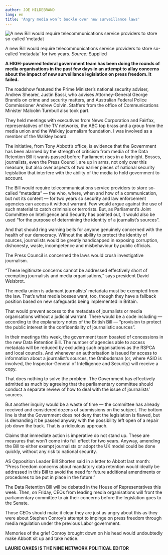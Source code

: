 ```yaml
---
author: JOE HILDEBRAND
lang: en
title: 'Angry media won’t buckle over new surveillance laws'
---
```


![A new Bill would require telecommunications service providers to store so-called ‘metadat]

A new Bill would require telecommunications service providers to store so-called ‘metadata’ for two years. *Source:* Supplied

**A HIGH-powered federal government team has been doing the rounds of media organisations in the past few days in an attempt to allay concerns about the impact of new surveillance legislation on press freedom. It failed.**

The roadshow featured the Prime Minister’s national security adviser, Andrew Shearer, Justin Bassi, who advises Attorney-General George Brandis on crime and security matters, and Australian Federal Police Commissioner Andrew Colvin. Staffers from the office of Communications Minister Malcolm Turnbull also took part.

They held meetings with executives from News Corporation and Fairfax, representatives of the TV networks, the ABC top brass and a group from the media union and the Walkley journalism foundation. I was involved as a member of the Walkley board.

The initiative, from Tony Abbott’s office, is evidence that the Government has been alarmed by the strength of criticism from media of the Data Retention Bill it wants passed before Parliament rises in a fortnight. Bosses, journalists, even the Press Council, are up in arms, not only over this measure, but also over aspects of two earlier pieces of national security legislation that interfere with the ability of the media to hold government to account.

The Bill would require telecommunications service providers to store so-called “metadata” — the who, where, when and how of a communication, but not its content — for two years so security and law enforcement agencies can access it without warrant. Few would argue against the use of such material to catch criminals or terrorists. But, as Parliament’s Joint Committee on Intelligence and Security has pointed out, it would also be used “for the purpose of determining the identity of a journalist’s sources”.

And that should ring warning bells for anyone genuinely concerned with the health of our democracy. Without the ability to protect the identity of sources, journalists would be greatly handicapped in exposing corruption, dishonesty, waste, incompetence and misbehaviour by public officials.

The Press Council is concerned the laws would crush investigative journalism.

“These legitimate concerns cannot be addressed effectively short of exempting journalists and media organisations,” says president David Weisbrot.

The media union is adamant journalists’ metadata must be exempted from the law. That’s what media bosses want, too, though they have a fallback position based on new safeguards being implemented in Britain.

That would prevent access to the metadata of journalists or media organisations without a judicial warrant. There would be a code including — according to the explanatory notes of the British Bill — “provision to protect the public interest in the confidentiality of journalistic sources”.

In their meetings this week, the government team boasted of concessions in the new Data Retention Bill. The number of agencies able to access metadata will be reduced by excluding such organisations as the RSPCA and local councils. And whenever an authorisation is issued for access to information about a journalist’s sources, the Ombudsman (or, where ASIO is involved, the Inspector-General of Intelligence and Security) will receive a copy.

That does nothing to solve the problem. The Government has effectively admitted as much by agreeing that the parliamentary committee should conduct a separate review of how to deal with the issue of journalists’ sources.

But another inquiry would be a waste of time — the committee has already received and considered dozens of submissions on the subject. The bottom line is that the Government does not deny that the legislation is flawed, but is demanding it be passed anyway with the possibility left open of a repair job down the track. That is a ridiculous approach.

Claims that immediate action is imperative do not stand up. These are measures that won’t come into full effect for two years. Anyway, amending the Bill to either exempt journalists or adopt the UK model could be done quickly, without any risk to national security.

AS Opposition Leader Bill Shorten said in a letter to Abbott last month: “Press freedom concerns about mandatory data retention would ideally be addressed in this Bill to avoid the need for future additional amendments or procedures to be put in place in the future.”

The Data Retention Bill will be debated in the House of Representatives this week. Then, on Friday, CEOs from leading media organisations will front the parliamentary committee to air their concerns before the legislation goes to the Senate.

Those CEOs should make it clear they are just as angry about this as they were about Stephen Conroy’s attempt to impinge on press freedom through media regulation under the previous Labor government.

Memories of the grief Conroy brought down on his head would undoubtedly make Abbott sit up and take notice.

**LAURIE OAKES IS THE NINE NETWORK POLITICAL EDITOR**

  [A new Bill would require telecommunications service providers to store so-called ‘metadat]: http://api.news.com.au/content/1.0/heraldsun/images/1227261885862?format=jpg&group=iphone&size=medium
